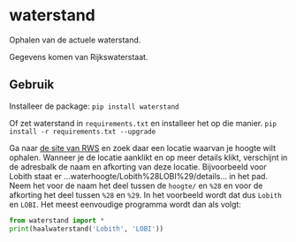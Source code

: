 # waterstand
Ophalen van de actuele waterstand.

Gegevens komen van Rijkswaterstaat.

## Gebruik
Installeer de package:
`pip install waterstand`

Of zet waterstand in `requirements.txt` en installeer het op die manier.
`pip install -r requirements.txt --upgrade`

Ga naar [de site van RWS](https://waterinfo.rws.nl/#/publiek/waterhoogte) en 
zoek daar een locatie waarvan je hoogte wilt ophalen. Wanneer je de locatie aanklikt 
en op meer details klikt, verschijnt in de adresbalk de naam en afkorting van deze
locatie. Bijvoorbeeld voor Lobith staat er ...waterhoogte/Lobith%28LOBI%29/details... in
het pad.
Neem het voor de naam het deel tussen de `hoogte/` en `%28` en voor de afkorting het deel
tussen `%28` en `%29`. In het voorbeeld wordt dat dus `Lobith` en `LOBI`.
Het meest eenvoudige programma wordt dan als volgt:
```Python
from waterstand import *
print(haalwaterstand('Lobith', 'LOBI'))
```

